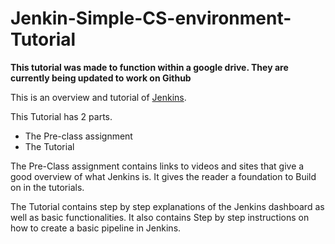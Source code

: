 # Jenkin-Simple-CS-environment-Tutorial

**This tutorial was made to function within a google drive. They are currently being updated to work on Github**

This is an overview and tutorial of [Jenkins](https://www.jenkins.io/). 


This Tutorial has 2 parts. 
- The Pre-class assignment
- The Tutorial 


The Pre-Class assignment contains links to videos and sites that give a good overview of what Jenkins is. It gives the reader a foundation to 
Build on in the tutorials. 


The Tutorial contains step by step explanations of the Jenkins dashboard as well as basic functionalities. It also contains Step by step instructions
on how to create a basic pipeline in Jenkins. 


